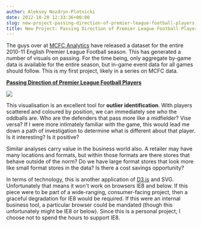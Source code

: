 ```yaml
---
author: Aleksey Nozdryn-Plotnicki
date: 2012-10-20 12:33:36+00:00
slug: new-project-passing-direction-of-premier-league-football-players
title: New Project: Passing Direction of Premier League Football Players
---
```


The guys over at [MCFC Analytics](http://www.mcfc.co.uk/the-club/mcfc-analytics) have released a dataset for the entire 2010-11 English Premier League Football season. This has generated a number of visuals on passing. For the time being, only aggregate by-game data is available for the entire season, but in-game event data for all games should follow. This is my first project, likely in a series on MCFC data.

[**Passing Direction of Premier League Football Players**](viz/mcfc-opta-passing-permier-league-2011-12.html)
 
[![]({filename}/images/passingDirection1.png)](viz/mcfc-opta-passing-permier-league-2011-12.html)  

This visualisation is an excellent tool for **outlier identification**. With players scattered and coloured by position, we can immediately see who the oddballs are. Who are the defenders that pass more like a midfielder? Vise versa? If I were more intimately familiar with the game, this would lead me down a path of investigation to determine what is different about that player. Is it interesting? Is it positive?

Similar analyses carry value in the business world also. A retailer may have many locations and formats, but within those formats are there stores that behave outside of the norm? Do we have large format stores that look more like small format stores in the data? Is there a cost savings opportunity?

In terms of technology, this is another application of [D3.js](http://d3js.org/) and SVG. Unfortunately that means it won't work on browsers IE8 and below. If this piece were to be part of a wide-ranging, consumer-facing project, then a graceful degradation for IE8 would be required. If this were an internal business tool, a particular browser could be mandated (though this unfortunately might be IE8 or below). Since this is a personal project, I choose not to spend the hours to support IE8.
